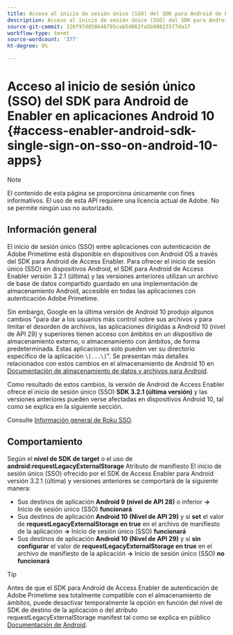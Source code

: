 ```yaml
---
title: Acceso al inicio de sesión único (SSO) del SDK para Android de Enabler en aplicaciones Android 10
description: Acceso al inicio de sesión único (SSO) del SDK para Android de Enabler en aplicaciones Android 10
source-git-commit: 326f97d058646795cab5d062fa5b980235f7da37
workflow-type: tm+mt
source-wordcount: '377'
ht-degree: 0%

---
```




# Acceso al inicio de sesión único (SSO) del SDK para Android de Enabler en aplicaciones Android 10 {#access-enabler-android-sdk-single-sign-on-sso-on-android-10-apps}

>[!NOTE]
>
>El contenido de esta página se proporciona únicamente con fines informativos. El uso de esta API requiere una licencia actual de Adobe. No se permite ningún uso no autorizado.

## Información general

El inicio de sesión único (SSO) entre aplicaciones con autenticación de Adobe Primetime está disponible en dispositivos con Android OS a través del SDK para Android de Access Enabler. Para ofrecer el inicio de sesión único (SSO) en dispositivos Android, el SDK para Android de Access Enabler versión 3.2.1 (última) y las versiones anteriores utilizan un archivo de base de datos compartido guardado en una implementación de almacenamiento Android, accesible en todas las aplicaciones con autenticación Adobe Primetime.

Sin embargo, Google en la última versión de Android 10 produjo algunos cambios &quot;para dar a los usuarios más control sobre sus archivos y para limitar el desorden de archivos, las aplicaciones dirigidas a Android 10 (nivel de API 29) y superiores tienen acceso con ámbitos en un dispositivo de almacenamiento externo, o almacenamiento con ámbitos, de forma predeterminada. Estas aplicaciones solo pueden ver su directorio específico de la aplicación `\[...\]`&quot;. Se presentan más detalles relacionados con estos cambios en el almacenamiento de Android 10 en [Documentación de almacenamiento de datos y archivos para Android](https://developer.android.com/training/data-storage/files/external-scoped).

Como resultado de estos cambios, la versión de Android de Access Enabler ofrece el inicio de sesión único (SSO) **SDK 3.2.1 (última versión)** y las versiones anteriores pueden verse afectadas en dispositivos Android 10, tal como se explica en la siguiente sección.

Consulte [Información general de Roku SSO](/help/authentication/roku-sso-overview.md).

## Comportamiento

Según el **nivel de SDK de target** o el uso de **android:requestLegacyExternalStorage** Atributo de manifiesto El inicio de sesión único (SSO) ofrecido por el SDK de Access Enabler para Android versión 3.2.1 (última) y versiones anteriores se comportará de la siguiente manera:

- Sus destinos de aplicación **Android 9 (nivel de API 28)** o inferior **-\>** Inicio de sesión único (SSO) **funcionará**
- Sus destinos de aplicación **Android 10** **(Nivel de API 29)** y sí **set** el valor de **requestLegacyExternalStorage en true** en el archivo de manifiesto de la aplicación **-\>** Inicio de sesión único (SSO) **funcionará**
- Sus destinos de aplicación **Android 10** **(Nivel de API 29)** y sí **sin configurar** el valor de **requestLegacyExternalStorage en true** en el archivo de manifiesto de la aplicación **-\>** Inicio de sesión único (SSO) **no funcionará**


>[!TIP]
>
> Antes de que el SDK para Android de Access Enabler de autenticación de Adobe Primetime sea totalmente compatible con el almacenamiento de ámbitos, puede desactivar temporalmente la opción en función del nivel de SDK de destino de la aplicación o del atributo requestLegacyExternalStorage manifest tal como se explica en público [Documentación de Android](https://developer.android.com/training/data-storage/files/external-scoped#opt-out-of-scoped-storage).

